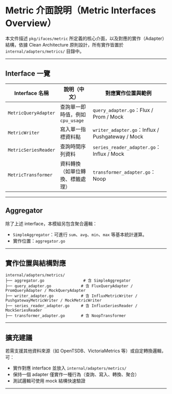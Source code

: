 # Metric 介面說明（Metric Interfaces Overview）

本文件描述 `pkg/ifaces/metric` 所定義的核心介面，以及對應的實作（Adapter）結構，依據 Clean Architecture 原則設計，所有實作皆置於 `internal/adapters/metrics/` 目錄中。

---

## Interface 一覽

| Interface 名稱             | 說明（中文）                         | 對應實作位置與範例                 |
|----------------------------|--------------------------------------|------------------------------------|
| `MetricQueryAdapter`       | 查詢單一即時值，例如 `cpu_usage`     | `query_adapter.go`：Flux / Prom / Mock |
| `MetricWriter`             | 寫入單一指標資料點                   | `writer_adapter.go`：Influx / Pushgateway / Mock |
| `MetricSeriesReader`       | 查詢時間序列資料                     | `series_reader_adapter.go`：Influx / Mock |
| `MetricTransformer`        | 資料轉換（如單位轉換、標籤處理）     | `transformer_adapter.go`：Noop    |

---

## Aggregator

除了上述 interface，本模組另包含聚合邏輯：

- `SimpleAggregator`：可進行 `sum`、`avg`、`min`、`max` 等基本統計運算。
- 實作位置：`aggregator.go`

---

## 實作位置與結構對應

```
internal/adapters/metrics/
├── aggregator.go                 # 含 SimpleAggregator
├── query_adapter.go             # 含 FluxQueryAdapter / PromQueryAdapter / MockQueryAdapter
├── writer_adapter.go            # 含 InfluxMetricWriter / PushgatewayMetricWriter / MockMetricWriter
├── series_reader_adapter.go     # 含 InfluxSeriesReader / MockSeriesReader
├── transformer_adapter.go       # 含 NoopTransformer
```

---

## 擴充建議

若需支援其他資料來源（如 OpenTSDB、VictoriaMetrics 等）或自定轉換邏輯，可：

- 實作對應 interface 並放入 `internal/adapters/metrics/`
- 保持一個 adapter 僅實作一種行為（查詢、寫入、轉換、聚合）
- 測試邏輯可使用 mock 結構快速驗證

---